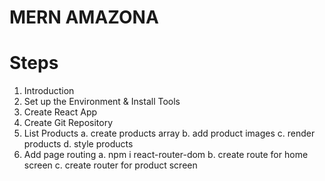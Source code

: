 # MERN AMAZONA

# Steps

1. Introduction
2. Set up the Environment & Install Tools
3. Create React App
4. Create Git Repository
5. List Products
   a. create products array
   b. add product images
   c. render products
   d. style products
6. Add page routing
   a. npm i react-router-dom
   b. create route for home screen
   c. create router for product screen

